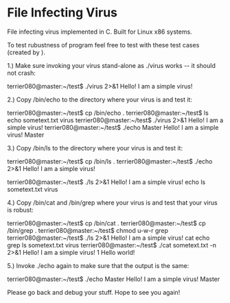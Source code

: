 # File Infecting Virus
File infecting virus implemented in C. Built for Linux x86 systems.


To test rubustness of program feel free to test with these test cases (created by ).

1.) Make sure invoking your virus stand-alone as ./virus works -- it should not
crash:

terrier080@master:~/test$ ./virus 2>&1
Hello! I am a simple virus!

2.) Copy /bin/echo to the directory where your virus is and test it:

terrier080@master:~/test$ cp /bin/echo .
terrier080@master:~/test$ ls
echo  sometext.txt  virus
terrier080@master:~/test$ ./virus 2>&1
Hello! I am a simple virus!
terrier080@master:~/test$ ./echo Master
Hello! I am a simple virus!
Master

3.) Copy /bin/ls to the directory where your virus is and test it:

terrier080@master:~/test$ cp /bin/ls .
terrier080@master:~/test$ ./echo 2>&1
Hello! I am a simple virus!

terrier080@master:~/test$ ./ls 2>&1
Hello! I am a simple virus!
echo  ls  sometext.txt  virus

4.) Copy /bin/cat and /bin/grep where your virus is and test that your virus is
robust:

terrier080@master:~/test$ cp /bin/cat .
terrier080@master:~/test$ cp /bin/grep .
terrier080@master:~/test$ chmod u-w-r grep
terrier080@master:~/test$ ./ls 2>&1
Hello! I am a simple virus!
cat  echo  grep  ls  sometext.txt  virus
terrier080@master:~/test$ ./cat sometext.txt -n 2>&1
Hello! I am a simple virus!
     1  Hello world!

5.) Invoke ./echo again to make sure that the output is the same:

terrier080@master:~/test$ ./echo Master
Hello! I am a simple virus!
Master

Please go back and debug your stuff. Hope to see you again!
